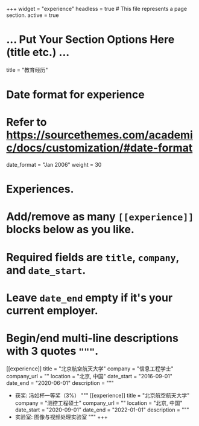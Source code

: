 +++
widget = "experience"
headless = true  # This file represents a page section.
active = true
# ... Put Your Section Options Here (title etc.) ...
title = "教育经历"
# Date format for experience
#   Refer to https://sourcethemes.com/academic/docs/customization/#date-format
date_format = "Jan 2006"
weight = 30
# Experiences.
#   Add/remove as many `[[experience]]` blocks below as you like.
#   Required fields are `title`, `company`, and `date_start`.
#   Leave `date_end` empty if it's your current employer.
#   Begin/end multi-line descriptions with 3 quotes `"""`.
[[experience]]
  title = "北京航空航天大学"
  company = "信息工程学士"
  company_url = ""
  location = "北京, 中国"
  date_start = "2016-09-01"
  date_end = "2020-06-01"
  description = """
  * 获奖: 冯如杯一等奖（3%）
  """
[[experience]]
  title = "北京航空航天大学"
  company = "测控工程硕士"
  company_url = ""
  location = "北京, 中国"
  date_start = "2020-09-01"
  date_end = "2022-01-01"
  description = """
  * 实验室: 图像与视频处理实验室
  """
+++
